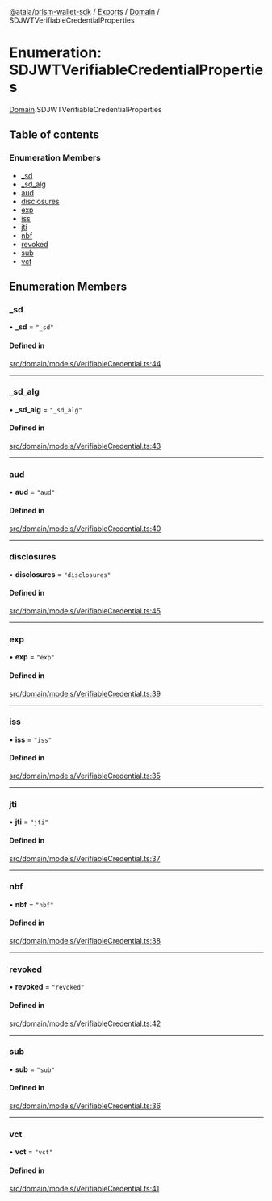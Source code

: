 [@atala/prism-wallet-sdk](../README.md) / [Exports](../modules.md) / [Domain](../modules/Domain.md) / SDJWTVerifiableCredentialProperties

# Enumeration: SDJWTVerifiableCredentialProperties

[Domain](../modules/Domain.md).SDJWTVerifiableCredentialProperties

## Table of contents

### Enumeration Members

- [\_sd](Domain.SDJWTVerifiableCredentialProperties.md#_sd)
- [\_sd\_alg](Domain.SDJWTVerifiableCredentialProperties.md#_sd_alg)
- [aud](Domain.SDJWTVerifiableCredentialProperties.md#aud)
- [disclosures](Domain.SDJWTVerifiableCredentialProperties.md#disclosures)
- [exp](Domain.SDJWTVerifiableCredentialProperties.md#exp)
- [iss](Domain.SDJWTVerifiableCredentialProperties.md#iss)
- [jti](Domain.SDJWTVerifiableCredentialProperties.md#jti)
- [nbf](Domain.SDJWTVerifiableCredentialProperties.md#nbf)
- [revoked](Domain.SDJWTVerifiableCredentialProperties.md#revoked)
- [sub](Domain.SDJWTVerifiableCredentialProperties.md#sub)
- [vct](Domain.SDJWTVerifiableCredentialProperties.md#vct)

## Enumeration Members

### \_sd

• **\_sd** = ``"_sd"``

#### Defined in

[src/domain/models/VerifiableCredential.ts:44](https://github.com/input-output-hk/atala-prism-wallet-sdk-ts/blob/1ffdae52df023bad4ba1a76cf6d76793dfc29b80/src/domain/models/VerifiableCredential.ts#L44)

___

### \_sd\_alg

• **\_sd\_alg** = ``"_sd_alg"``

#### Defined in

[src/domain/models/VerifiableCredential.ts:43](https://github.com/input-output-hk/atala-prism-wallet-sdk-ts/blob/1ffdae52df023bad4ba1a76cf6d76793dfc29b80/src/domain/models/VerifiableCredential.ts#L43)

___

### aud

• **aud** = ``"aud"``

#### Defined in

[src/domain/models/VerifiableCredential.ts:40](https://github.com/input-output-hk/atala-prism-wallet-sdk-ts/blob/1ffdae52df023bad4ba1a76cf6d76793dfc29b80/src/domain/models/VerifiableCredential.ts#L40)

___

### disclosures

• **disclosures** = ``"disclosures"``

#### Defined in

[src/domain/models/VerifiableCredential.ts:45](https://github.com/input-output-hk/atala-prism-wallet-sdk-ts/blob/1ffdae52df023bad4ba1a76cf6d76793dfc29b80/src/domain/models/VerifiableCredential.ts#L45)

___

### exp

• **exp** = ``"exp"``

#### Defined in

[src/domain/models/VerifiableCredential.ts:39](https://github.com/input-output-hk/atala-prism-wallet-sdk-ts/blob/1ffdae52df023bad4ba1a76cf6d76793dfc29b80/src/domain/models/VerifiableCredential.ts#L39)

___

### iss

• **iss** = ``"iss"``

#### Defined in

[src/domain/models/VerifiableCredential.ts:35](https://github.com/input-output-hk/atala-prism-wallet-sdk-ts/blob/1ffdae52df023bad4ba1a76cf6d76793dfc29b80/src/domain/models/VerifiableCredential.ts#L35)

___

### jti

• **jti** = ``"jti"``

#### Defined in

[src/domain/models/VerifiableCredential.ts:37](https://github.com/input-output-hk/atala-prism-wallet-sdk-ts/blob/1ffdae52df023bad4ba1a76cf6d76793dfc29b80/src/domain/models/VerifiableCredential.ts#L37)

___

### nbf

• **nbf** = ``"nbf"``

#### Defined in

[src/domain/models/VerifiableCredential.ts:38](https://github.com/input-output-hk/atala-prism-wallet-sdk-ts/blob/1ffdae52df023bad4ba1a76cf6d76793dfc29b80/src/domain/models/VerifiableCredential.ts#L38)

___

### revoked

• **revoked** = ``"revoked"``

#### Defined in

[src/domain/models/VerifiableCredential.ts:42](https://github.com/input-output-hk/atala-prism-wallet-sdk-ts/blob/1ffdae52df023bad4ba1a76cf6d76793dfc29b80/src/domain/models/VerifiableCredential.ts#L42)

___

### sub

• **sub** = ``"sub"``

#### Defined in

[src/domain/models/VerifiableCredential.ts:36](https://github.com/input-output-hk/atala-prism-wallet-sdk-ts/blob/1ffdae52df023bad4ba1a76cf6d76793dfc29b80/src/domain/models/VerifiableCredential.ts#L36)

___

### vct

• **vct** = ``"vct"``

#### Defined in

[src/domain/models/VerifiableCredential.ts:41](https://github.com/input-output-hk/atala-prism-wallet-sdk-ts/blob/1ffdae52df023bad4ba1a76cf6d76793dfc29b80/src/domain/models/VerifiableCredential.ts#L41)
